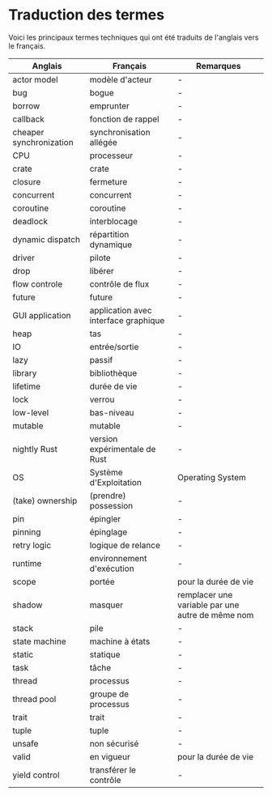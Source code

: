 # Traduction des termes

Voici les principaux termes techniques qui ont été traduits de l'anglais vers le
français.

| Anglais | Français | Remarques |
| ------- | ------ | ------ |
| actor model | modèle d'acteur | - |
| bug | bogue | - |
| borrow | emprunter | - |
| callback | fonction de rappel | - |
| cheaper synchronization | synchronisation allégée | - |
| CPU | processeur | - |
| crate | crate | - |
| closure | fermeture | - |
| concurrent | concurrent | - |
| coroutine | coroutine | - |
| deadlock | interblocage | - |
| dynamic dispatch | répartition dynamique | - |
| driver | pilote | - |
| drop | libérer | - |
| flow controle | contrôle de flux | - |
| future | future | - |
| GUI application | application avec interface graphique | - |
| heap | tas | - |
| IO | entrée/sortie | - |
| lazy | passif | - |
| library | bibliothèque | - |
| lifetime | durée de vie | - |
| lock | verrou | - |
| low-level | bas-niveau | - |
| mutable | mutable | - |
| nightly Rust | version expérimentale de Rust | - |
| OS | Système d'Exploitation | Operating System |
| (take) ownership | (prendre) possession | - |
| pin | épingler | - |
| pinning | épinglage | - |
| retry logic | logique de relance | - |
| runtime | environnement d'exécution | - |
| scope | portée | pour la durée de vie |
| shadow | masquer | remplacer une variable par une autre de même nom |
| stack | pile | - |
| state machine | machine à états | - |
| static | statique | - |
| task | tâche | - |
| thread | processus | - |
| thread pool | groupe de processus | - |
| trait | trait | - |
| tuple | tuple | - |
| unsafe | non sécurisé | - |
| valid | en vigueur | pour la durée de vie |
| yield control | transférer le contrôle | - |
